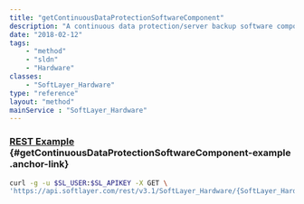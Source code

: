 ```yaml
---
title: "getContinuousDataProtectionSoftwareComponent"
description: "A continuous data protection/server backup software component object."
date: "2018-02-12"
tags:
    - "method"
    - "sldn"
    - "Hardware"
classes:
    - "SoftLayer_Hardware"
type: "reference"
layout: "method"
mainService : "SoftLayer_Hardware"
---
```


### [REST Example](#getContinuousDataProtectionSoftwareComponent-example) <a href="/article/rest/"><i class="fas fa-question"></i></a> {#getContinuousDataProtectionSoftwareComponent-example .anchor-link} 
```bash
curl -g -u $SL_USER:$SL_APIKEY -X GET \
'https://api.softlayer.com/rest/v3.1/SoftLayer_Hardware/{SoftLayer_HardwareID}/getContinuousDataProtectionSoftwareComponent'
```
